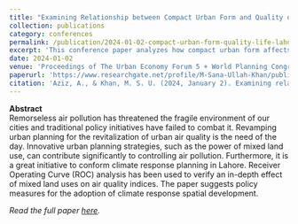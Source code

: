 ```yaml
---
title: "Examining Relationship between Compact Urban Form and Quality of Life in Lahore"
collection: publications
category: conferences
permalink: /publication/2024-01-02-compact-urban-form-quality-life-lahore
excerpt: 'This conference paper analyzes how compact urban form affects the quality of life in Lahore, using spatial and environmental indicators to inform climate-responsive planning.'
date: 2024-01-02
venue: 'Proceedings of The Urban Economy Forum 5 + World Planning Congress 59 (UEF5 + WPC59), Toronto, Canada'
paperurl: 'https://www.researchgate.net/profile/M-Sana-Ullah-Khan/publication/378236952_Examining_Sensitivity_between_Air_Pollution_and_Land_uses_to_conform_climate_Responsive_Planning_in_Lahore/links/65ceda1301325d465209692a/Examining-Sensitivity-between-Air-Pollution-and-Land-uses-to-conform-climate-Responsive-Planning-in-Lahore.pdf'
citation: 'Aziz, A., & Khan, M. S. U. (2024, January 2). Examining relationship between compact urban form and quality of life in Lahore. In Proceedings of The Urban Economy Forum 5 + World Planning Congress 59 (UEF5 + WPC59) (Vol. 59, p. 124). Toronto, Canada: Urban Economy Forum.'
---
```


**Abstract**  
Remorseless air pollution has threatened the fragile environment of our cities and traditional policy initiatives have failed to combat it. Revamping urban planning for the revitalization of urban air quality is the need of the day. Innovative urban planning strategies, such as the power of mixed land use, can contribute significantly to controlling air pollution. Furthermore, it is a great initiative to conform climate response planning in Lahore. Receiver Operating Curve (ROC) analysis has been used to verify an in-depth effect of mixed land uses on air quality indices. The paper suggests policy measures for the adoption of climate response spatial development.

*Read the full paper [here](https://www.researchgate.net/profile/M-Sana-Ullah-Khan/publication/378236952_Examining_Sensitivity_between_Air_Pollution_and_Land_uses_to_conform_climate_Responsive_Planning_in_Lahore/links/65ceda1301325d465209692a/Examining-Sensitivity-between-Air-Pollution-and-Land-uses-to-conform-climate-Responsive-Planning-in-Lahore.pdf).*
